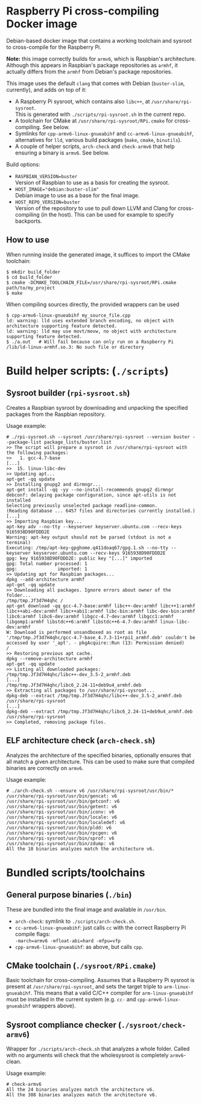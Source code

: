 Raspberry Pi cross-compiling Docker image
=========================================

Debian-based docker image that contains a working toolchain and sysroot to cross-compile
for the Raspberry Pi.

**Note:** this image correctly builds for `armv6`, which is Raspbian's architecture.
Although this appears in Raspbian's package repositories as `armhf`, it actually differs from the `armhf`
from Debian's package repositories.

This image uses the default `clang` that comes with Debian (`buster-slim`, currently), and adds on top of it:

 - A Raspberry Pi sysroot, which contains also `libc++`, at `/usr/share/rpi-sysroot`.  
   This is generated with `./scripts/rpi-sysroot.sh` in the current repo.
 - A toolchain for CMake at `/usr/share/rpi-sysroot/RPi.cmake` for cross-compiling. See below.
 - Symlinks for `cpp-armv6-linux-gnueabihf` and `cc-armv6-linux-gnueabihf`, alternatives for `lld`, various build packages (`make`, `cmake`, `binutils`).
 - A couple of helper scripts, `arch-check` and `check-armv6` that help ensuring a binary is `armv6`. See below.

Build options:
 - `RASPBIAN_VERSION=buster`  
   Version of Raspbian to use as a basis for creating the sysroot.
 - `HOST_IMAGE="debian:buster-slim"`  
   Debian image to use as a base for the final image.  
 - `HOST_REPO_VERSION=buster`  
   Version of the repository to use to pull down LLVM and Clang for cross-compiling (in the host).
   This can be used for example to specify backports.

How to use
----------
When running inside the generated image, it suffices to import the CMake toolchain:

```
$ mkdir build_folder
$ cd build_folder
$ cmake -DCMAKE_TOOLCHAIN_FILE=/usr/share/rpi-sysroot/RPi.cmake path/to/my_project
$ make
```

When compiling sources directly, the provided wrappers can be used

```
$ cpp-armv6-linux-gnueabihf my_source_file.cpp
ld: warning: lld uses extended branch encoding, no object with architecture supporting feature detected.
ld: warning: lld may use movt/movw, no object with architecture supporting feature detected.
$ ./a.out   # Will fail because can only run on a Raspberry Pi
/lib/ld-linux-armhf.so.3: No such file or directory  
```


Build helper scripts: (`./scripts`)
===================================

Sysroot builder (`rpi-sysroot.sh`)
----------------------------------

Creates a Raspbian sysroot by downloading and unpacking the specified packages from the
Raspbian repository.

Usage example:
```
# ./rpi-sysroot.sh --sysroot /usr/share/rpi-sysroot --version buster --package-list package_lists/buster.list
>> The script will prepare a sysroot in /usr/share/rpi-sysroot with the following packages:
>>   1. gcc-4.7-base
[...]
>>  15. linux-libc-dev
>> Updating apt...
apt-get -qq update
>> Installing gnupg2 and dirmngr...
apt-get install -qq -yy --no-install-recommends gnupg2 dirmngr
debconf: delaying package configuration, since apt-utils is not installed
Selecting previously unselected package readline-common.
(Reading database ... 6457 files and directories currently installed.)
[...]
>> Importing Raspbian key...
apt-key adv --no-tty --keyserver keyserver.ubuntu.com --recv-keys 9165938D90FDDD2E
Warning: apt-key output should not be parsed (stdout is not a terminal)
Executing: /tmp/apt-key-gpghome.q411doaq67/gpg.1.sh --no-tty --keyserver keyserver.ubuntu.com --recv-keys 9165938D90FDDD2E
gpg: key 9165938D90FDDD2E: public key "[...]" imported
gpg: Total number processed: 1
gpg:               imported: 1
>> Updating apt for Raspbian packages...
dpkg --add-architecture armhf
apt-get -qq update
>> Downloading all packages. Ignore errors about owner of the folder...
/tmp/tmp.Jf3d7H4qhc /
apt-get download -qq gcc-4.7-base:armhf libc++-dev:armhf libc++1:armhf libc++abi-dev:armhf libc++abi1:armhf libc-bin:armhf libc-dev-bin:armhf libc6:armhf libc6-dev:armhf libgcc-4.7-dev:armhf libgcc1:armhf libgomp1:armhf libstdc++6:armhf libstdc++6-4.7-dev:armhf linux-libc-dev:armhf
W: Download is performed unsandboxed as root as file '/tmp/tmp.Jf3d7H4qhc/gcc-4.7-base_4.7.3-11+rpi1_armhf.deb' couldn't be accessed by user '_apt'. - pkgAcquire::Run (13: Permission denied)
/
>> Restoring previous apt cache.
dpkg --remove-architecture armhf
apt-get -qq update
>> Listing all downloaded packages:
/tmp/tmp.Jf3d7H4qhc/libc++-dev_3.5-2_armhf.deb
[...]
/tmp/tmp.Jf3d7H4qhc/libc6_2.24-11+deb9u4_armhf.deb
>> Extracting all packages to /usr/share/rpi-sysroot...
dpkg-deb --extract /tmp/tmp.Jf3d7H4qhc/libc++-dev_3.5-2_armhf.deb /usr/share/rpi-sysroot
[...]
dpkg-deb --extract /tmp/tmp.Jf3d7H4qhc/libc6_2.24-11+deb9u4_armhf.deb /usr/share/rpi-sysroot
>> Completed, removing package files.
```

ELF architecture check (`arch-check.sh`)
----------------------------------------
Analyzes the architecture of the specified binaries, optionally ensures that all
match a given architecture. This can be used to make sure that compiled binaries
are correctly on `armv6`.

Usage example:
```
# ./arch-check.sh --ensure v6 /usr/share/rpi-sysroot/usr/bin/*
/usr/share/rpi-sysroot/usr/bin/gencat: v6
/usr/share/rpi-sysroot/usr/bin/getconf: v6
/usr/share/rpi-sysroot/usr/bin/getent: v6
/usr/share/rpi-sysroot/usr/bin/iconv: v6
/usr/share/rpi-sysroot/usr/bin/locale: v6
/usr/share/rpi-sysroot/usr/bin/localedef: v6
/usr/share/rpi-sysroot/usr/bin/pldd: v6
/usr/share/rpi-sysroot/usr/bin/rpcgen: v6
/usr/share/rpi-sysroot/usr/bin/sprof: v6
/usr/share/rpi-sysroot/usr/bin/zdump: v6
All the 10 binaries analyzes match the architecture v6.
```

Bundled scripts/toolchains
==========================

General purpose binaries (`./bin`)
----------------------------------
These are bundled into the final image and available in `/usr/bin`.

  - `arch-check`: symlink to `./scripts/arch-check.sh`.  
  - `cc-armv6-linux-gnueabihf`: just calls `cc` with the correct Raspberry Pi compile flags:  
    `-march=armv6 -mfloat-abi=hard -mfpu=vfp`
  - `cpp-armv6-linux-gnueabihf`: as above, but calls `cpp`.

CMake toolchain (`./sysroot/RPi.cmake`)
--------------------------------------
Basic toolchain for cross-compiling. Assumes that a Raspberry Pi sysroot is present
at `/usr/share/rpi-sysroot`, and sets the target triple to `arm-linux-gnueabihf`.
This means that a valid C/C++ compiler for `arm-linux-gnueabihf` must be installed in
the current system (e.g. `cc-` and `cpp-armv6-linux-gnueabihf` wrappers above).  

Sysroot compliance checker (`./sysroot/check-armv6`)
----------------------------------------------------
Wrapper for `./scripts/arch-check.sh` that analyzes a whole folder.
Called with no arguments will check that the wholesysroot is completely `armv6`-clean.

Usage example:
```
# check-armv6
All the 24 binaries analyzes match the architecture v6.
All the 308 binaries analyzes match the architecture v6.
```
